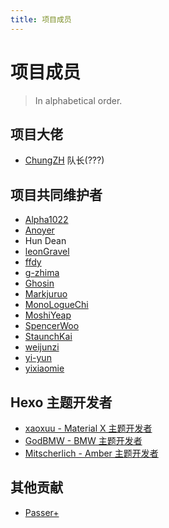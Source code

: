 ```yaml
---
title: 项目成员
---
```


# 项目成员


> In alphabetical order.

## 项目大佬

- [ChungZH](https://chungzh.cn/) 队长(???)

## 项目共同维护者

- [Alpha1022](https://www.alpha1022.me/)
- [Anoyer](https://anoyer.cn/)
- Hun Dean
- [leonGravel](https://leongravel.com/)
- [ffdy](https://ffdy.github.io/)
- [g-zhima](https://g-zhima.github.io)
- [Ghosin](https://www.ghosin.com/)
- [Markjuruo](https://markjuruo.ooo/)
- [MonoLogueChi](https://www.xxwhite.com/)
- [MoshiYeap](https://MoshiYeap.github.io/)
- [SpencerWoo](https://spencerwoo.com/)
- [StaunchKai](https://staunchkai.com/)
- [weijunzi](https://weijunzii.github.io/)
- [yi-yun](https://yi-yun.github.io/)
- [yixiaomie](https://daiwen.me/)

## Hexo 主题开发者

- [xaoxuu - Material X 主题开发者](https://xaoxuu.com/wiki/material-x/)
- [GodBMW - BMW 主题开发者](https://godbmw.com/)
- [Mitscherlich - Amber 主题开发者](https://mitscherlich.me/)

## 其他贡献

- [Passer+](http://www.wrpotter.com)
